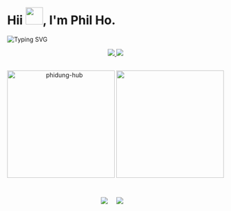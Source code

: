 <h1>Hii <img src="https://media.giphy.com/media/hvRJCLFzcasrR4ia7z/giphy.gif" height="40px" width="40px">, I'm Phil Ho.</h1>

<div>
  <img src="https://readme-typing-svg.herokuapp.com?font=Fira+Code&weight=500&size=24&duration=4000&pause=500&color=F7A143&width=600&lines=I'm+a+Developer+from+Singapore." alt="Typing SVG" />
</div>

<div>
  <p align="middle">
    <a href="https://www.linkedin.com/in/phi-dung-ho">
      <img src="https://img.shields.io/badge/Linkedin-blue?style=flat&logo=linkedin&labelColor=blue">
    </a>
    <a href="mailto:philho.dev@outlook.com?subject=Hi%Phil,%20From%20Github">
      <img src="https://img.shields.io/badge/Email-white?style=flat&logo=microsoft-outlook&logoColor=blue">
    </a>
  </p>
</div>

<br />

<div align="center" width="100%">
  <img align="center" height="250" src="https://github-readme-stats.vercel.app/api?username=phidung-hub&theme=onedark" alt="phidung-hub"/> 
  <img align="center" height="250" src="https://github-readme-stats.vercel.app/api/top-langs/?username=phidung-hub&hide=css&theme=onedark" alt="" />
  </p>
</div>

<br />

<div>
  <p align="center">
    <img src="https://img.shields.io/badge/OS-Ubuntu%2022.04%20LTS-blue?style=for-the-badge&logo=ubuntu&logoColor=orange" />&nbsp;&nbsp;&nbsp;&nbsp;
    <img src="https://img.shields.io/badge/Editor-NeoVim-blue?style=for-the-badge&logo=neovim&logoColor=green" />&nbsp;&nbsp;&nbsp;&nbsp;
  </p>
</div>
